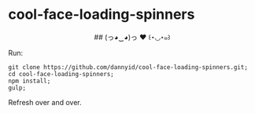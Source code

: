# cool-face-loading-spinners
<div style="text-align:center" markdown="1">
## (っ◕‿◕)っ ♥ ꒰･◡･๑꒱
</div>

Run: 

    git clone https://github.com/dannyid/cool-face-loading-spinners.git;
    cd cool-face-loading-spinners;
    npm install;
    gulp;

Refresh over and over.
